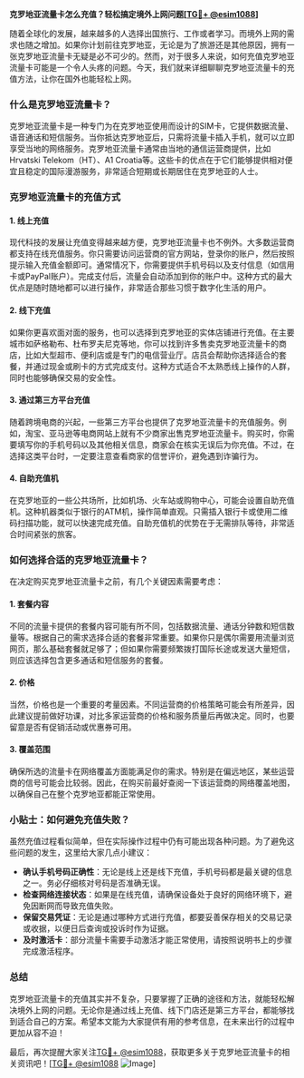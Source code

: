 **克罗地亚流量卡怎么充值？轻松搞定境外上网问题[[TG💪+ @esim1088](https://t.me/s/esim1088)]**

随着全球化的发展，越来越多的人选择出国旅行、工作或者学习。而境外上网的需求也随之增加。如果你计划前往克罗地亚，无论是为了旅游还是其他原因，拥有一张克罗地亚流量卡无疑是必不可少的。然而，对于很多人来说，如何充值克罗地亚流量卡可能是一个令人头疼的问题。今天，我们就来详细聊聊克罗地亚流量卡的充值方法，让你在国外也能轻松上网。

### 什么是克罗地亚流量卡？

克罗地亚流量卡是一种专门为在克罗地亚使用而设计的SIM卡，它提供数据流量、语音通话和短信服务。当你抵达克罗地亚后，只需将流量卡插入手机，就可以立即享受当地的网络服务。克罗地亚流量卡通常由当地的通信运营商提供，比如Hrvatski Telekom（HT）、A1 Croatia等。这些卡的优点在于它们能够提供相对便宜且稳定的国际漫游服务，非常适合短期或长期居住在克罗地亚的人士。

### 克罗地亚流量卡的充值方式

#### 1. **线上充值**
   现代科技的发展让充值变得越来越方便，克罗地亚流量卡也不例外。大多数运营商都支持在线充值服务。你只需要访问运营商的官方网站，登录你的账户，然后按照提示输入充值金额即可。通常情况下，你需要提供手机号码以及支付信息（如信用卡或PayPal账户）。完成支付后，流量会自动添加到你的账户中。这种方式的最大优点是随时随地都可以进行操作，非常适合那些习惯于数字化生活的用户。

#### 2. **线下充值**
   如果你更喜欢面对面的服务，也可以选择到克罗地亚的实体店铺进行充值。在主要城市如萨格勒布、杜布罗夫尼克等地，你可以找到许多售卖克罗地亚流量卡的商店，比如大型超市、便利店或是专门的电信营业厅。店员会帮助你选择适合的套餐，并通过现金或刷卡的方式完成支付。这种方式适合不太熟悉线上操作的人群，同时也能够确保交易的安全性。

#### 3. **通过第三方平台充值**
   随着跨境电商的兴起，一些第三方平台也提供了克罗地亚流量卡的充值服务。例如，淘宝、亚马逊等电商网站上就有不少商家出售克罗地亚流量卡。购买时，你需要填写你的手机号码以及其他相关信息，商家会在核实无误后为你充值。不过，在选择这类平台时，一定要注意查看商家的信誉评价，避免遇到诈骗行为。

#### 4. **自助充值机**
   在克罗地亚的一些公共场所，比如机场、火车站或购物中心，可能会设置自助充值机。这种机器类似于银行的ATM机，操作简单直观。只需插入银行卡或使用二维码扫描功能，就可以快速完成充值。自助充值机的优势在于无需排队等待，非常适合时间紧张的旅客。

### 如何选择合适的克罗地亚流量卡？

在决定购买克罗地亚流量卡之前，有几个关键因素需要考虑：

#### 1. **套餐内容**
   不同的流量卡提供的套餐内容可能有所不同，包括数据流量、通话分钟数和短信数量等。根据自己的需求选择合适的套餐非常重要。如果你只是偶尔需要用流量浏览网页，那么基础套餐就足够了；但如果你需要频繁拨打国际长途或发送大量短信，则应该选择包含更多通话和短信服务的套餐。

#### 2. **价格**
   当然，价格也是一个重要的考量因素。不同运营商的价格策略可能会有所差异，因此建议提前做好功课，对比多家运营商的价格和服务质量后再做决定。同时，也要留意是否有促销活动或优惠券可用。

#### 3. **覆盖范围**
   确保所选的流量卡在网络覆盖方面能满足你的需求。特别是在偏远地区，某些运营商的信号可能会比较弱。因此，在购买前最好查阅一下该运营商的网络覆盖地图，以确保自己在整个克罗地亚都能正常使用。

### 小贴士：如何避免充值失败？

虽然充值过程看似简单，但在实际操作过程中仍有可能出现各种问题。为了避免这些问题的发生，这里给大家几点小建议：

- **确认手机号码正确性**：无论是线上还是线下充值，手机号码都是最关键的信息之一。务必仔细核对号码是否准确无误。
- **检查网络连接状态**：如果是在线充值，请确保设备处于良好的网络环境下，避免因断网而导致充值失败。
- **保留交易凭证**：无论是通过哪种方式进行充值，都要妥善保存相关的交易记录或收据，以便日后查询或投诉时作为证据。
- **及时激活卡**：部分流量卡需要手动激活才能正常使用，请按照说明书上的步骤完成激活程序。

### 总结

克罗地亚流量卡的充值其实并不复杂，只要掌握了正确的途径和方法，就能轻松解决境外上网的问题。无论你是通过线上充值、线下门店还是第三方平台，都能够找到适合自己的方案。希望本文能为大家提供有用的参考信息，在未来出行的过程中更加从容不迫！

最后，再次提醒大家关注[TG💪+ @esim1088](https://t.me/s/esim1088)，获取更多关于克罗地亚流量卡的相关资讯吧！[[TG💪+ @esim1088](https://t.me/s/esim1088) ![Image](https://i.postimg.cc/4NQfJmqS/Snipaste-2025-05-13-00-14-12.png)]